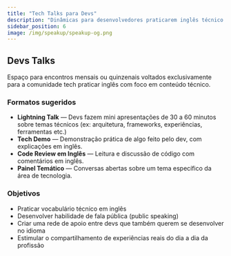 ```yaml
---
title: "Tech Talks para Devs"
description: "Dinâmicas para desenvolvedores praticarem inglês técnico com conteúdo relevante."
sidebar_position: 6
image: /img/speakup/speakup-og.png
---
```


## Devs Talks

Espaço para encontros mensais ou quinzenais voltados exclusivamente para a comunidade tech praticar inglês com foco em conteúdo técnico.

### Formatos sugeridos

- **Lightning Talk** — Devs fazem mini apresentações de 30 a 60 minutos sobre temas técnicos (ex: arquitetura, frameworks, experiências, ferramentas etc.)
- **Tech Demo** — Demonstração prática de algo feito pelo dev, com explicações em inglês.
- **Code Review em Inglês** — Leitura e discussão de código com comentários em inglês.
- **Painel Temático** — Conversas abertas sobre um tema específico da área de tecnologia.

### Objetivos

- Praticar vocabulário técnico em inglês  
- Desenvolver habilidade de fala pública (public speaking)  
- Criar uma rede de apoio entre devs que também querem se desenvolver no idioma  
- Estimular o compartilhamento de experiências reais do dia a dia da profissão  
